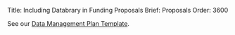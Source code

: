 Title: Including Databrary in Funding Proposals
Brief: Proposals
Order: 3600

See our [Data Management Plan Template](|filename|../policies/dmp-template.mdi).
